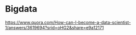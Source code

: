 # Bigdata

https://www.quora.com/How-can-I-become-a-data-scientist-1/answers/3619694?srid=oHG2&share=e9a12171

